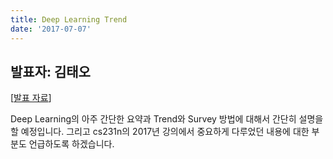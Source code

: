 ```yaml
---
title: Deep Learning Trend
date: '2017-07-07'
---
```


## 발표자: 김태오

[[발표 자료](/seminar/regular/w1_2.pptx)]

Deep Learning의 아주 간단한 요약과 Trend와
Survey 방법에 대해서 간단히 설명을 할 예정입니다.
그리고 cs231n의 2017년 강의에서 중요하게 다루었던 내용에 대한 부분도
언급하도록 하겠습니다.

